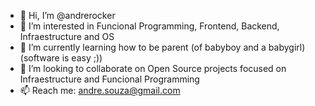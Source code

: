 - 👋 Hi, I’m @andrerocker
- 👀 I’m interested in Funcional Programming, Frontend, Backend, Infraestructure and OS
- 🌱 I’m currently learning how to be parent (of babyboy and a babygirl) (software is easy ;)) 
- 💞️ I’m looking to collaborate on Open Source projects focused on Infraestructure and Funcional Programming
- 📫 Reach me: andre.souza@gmail.com

<!---
andrerocker/andrerocker is a ✨ special ✨ repository because its `README.md` (this file) appears on your GitHub profile.
You can click the Preview link to take a look at your changes.
--->
